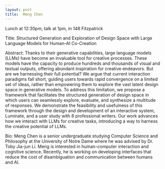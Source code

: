 ```yaml
---
layout: post
title:  Meng Chen
---
```


Lunch at 12:30pm, talk at 1pm, in 148 Fitzpatrick

Title: Structured Generation and Exploration of Design Space with Large Language Models for Human-AI Co-Creation

Abstract: Thanks to their generative capabilities, large language models (LLMs) have become an invaluable tool for creative processes. These models have the capacity to produce hundreds and thousands of visual and textual outputs, offering abundant inspiration for creative endeavors. But are we harnessing their full potential? We argue that current interaction paradigms fall short, guiding users towards rapid convergence on a limited set of ideas, rather than empowering them to explore the vast latent design space in generative models. To address this limitation, we propose a framework that facilitates the structured generation of design space in which users can seamlessly explore, evaluate, and synthesize a multitude of responses. We demonstrate the feasibility and usefulness of this framework through the design and development of an interactive system, Luminate, and a user study with 8 professional writers. Our work advances how we interact with LLMs for creative tasks, introducing a way to harness the creative potential of LLMs.

Bio: Meng Chen is a senior undergraduate studying Computer Science and Philosophy at the University of Notre Dame where he was advised by Dr. Toby Jia-jun Li. Meng is interested in human-computer interaction and cognitive science. Recently, he is working on developing interfaces that reduce the cost of disambiguation and communication between humans and AI.
